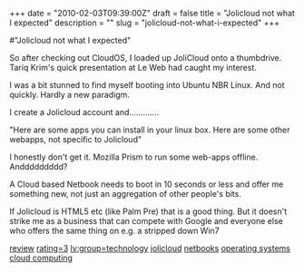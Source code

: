 +++
date = "2010-02-03T09:39:00Z"
draft = false
title = "Jolicloud not what I expected"
description = ""
slug = "jolicloud-not-what-i-expected"
+++

#"Jolicloud not what I expected"


 <p>So after checking out CloudOS, I loaded up JoliCloud onto a thumbdrive. Tariq Krim's quick presentation at Le Web had caught my interest.<p />I was a bit stunned to find myself booting into Ubuntu NBR Linux. And not quickly. Hardly a new paradigm.<p /> I create a Jolicloud account and.............<p />"Here are some apps you can install in your linux box. Here are some other webapps, not specific to Jolicloud"<p />I honestly don't get it. Mozilla Prism to run some web-apps offline. Anddddddddd?<p /> A Cloud based Netbook needs to boot in 10 seconds or less and offer me something new, not just an aggregation of other people's bits.<p />If Jolicloud is HTML5 etc (like Palm Pre) that is a good thing. But it doesn't strike me as a business that can compete with Google and everyone else who offers the same thing on e.g. a stripped down Win7</p>
<p><a href="http://www.loudervoice.com/tags/review" rel="tag">review</a> <a href="http://www.loudervoice.com/tags/rating=3" rel="tag">rating=3</a> <a href="http://www.loudervoice.com/tags/lv:group=technology" rel="tag">lv:group=technology</a> <a href="http://www.loudervoice.com/tags/jolicloud" rel="tag">jolicloud</a> <a href="http://www.loudervoice.com/tags/netbooks" rel="tag">netbooks</a> <a href="http://www.loudervoice.com/tags/operating+systems" rel="tag">operating systems</a> <a href="http://www.loudervoice.com/tags/cloud+computing" rel="tag">cloud computing</a></p>
 